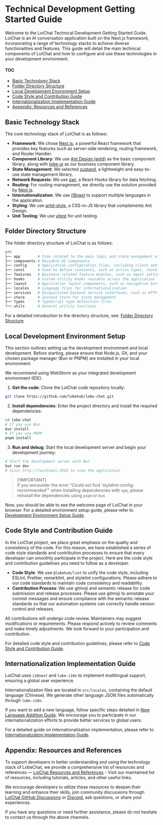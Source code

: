 # Technical Development Getting Started Guide

Welcome to the LoiChat Technical Development Getting Started Guide. LoiChat is an AI conversation application built on the Next.js framework, incorporating a range of technology stacks to achieve diverse functionalities and features. This guide will detail the main technical components of LoiChat and how to configure and use these technologies in your development environment.

#### TOC

- [Basic Technology Stack](#basic-technology-stack)
- [Folder Directory Structure](#folder-directory-structure)
- [Local Development Environment Setup](#local-development-environment-setup)
- [Code Style and Contribution Guide](#code-style-and-contribution-guide)
- [Internationalization Implementation Guide](#internationalization-implementation-guide)
- [Appendix: Resources and References](#appendix-resources-and-references)

## Basic Technology Stack

The core technology stack of LoiChat is as follows:

- **Framework**: We chose [Next.js](https://nextjs.org/), a powerful React framework that provides key features such as server-side rendering, routing framework, and Router Handler.
- **Component Library**: We use [Ant Design (antd)](https://ant.design/) as the basic component library, along with [lobe-ui](https://github.com/lobehub/lobe-ui) as our business component library.
- **State Management**: We selected [zustand](https://github.com/pmndrs/zustand), a lightweight and easy-to-use state management library.
- **Network Requests**: We use [swr](https://swr.vercel.app/), a React Hooks library for data fetching.
- **Routing**: For routing management, we directly use the solution provided by [Next.js](https://nextjs.org/).
- **Internationalization**: We use [i18next](https://www.i18next.com/) to support multiple languages in the application.
- **Styling**: We use [antd-style](https://github.com/ant-design/antd-style), a CSS-in-JS library that complements Ant Design.
- **Unit Testing**: We use [vitest](https://github.com/vitest-dev/vitest) for unit testing.

## Folder Directory Structure

The folder directory structure of LoiChat is as follows:

```bash
src
├── app        # Code related to the main logic and state management of the application
├── components # Reusable UI components
├── config     # Application configuration files, including client and server environment variables
├── const      # Used to define constants, such as action types, route names, etc.
├── features   # Business-related feature modules, such as Agent settings, plugin development pop-ups, etc.
├── hooks      # Custom utility Hooks reusable across the application
├── layout     # Application layout components, such as navigation bars, sidebars, etc.
├── locales    # Language files for internationalization
├── services   # Encapsulated backend service interfaces, such as HTTP requests
├── store      # Zustand store for state management
├── types      # TypeScript type definition files
└── utils      # General utility functions
```

For a detailed introduction to the directory structure, see: [Folder Directory Structure](Folder-Structure.zh-CN.md)

## Local Development Environment Setup

This section outlines setting up the development environment and local development. Before starting, please ensure that Node.js, Git, and your chosen package manager (Bun or PNPM) are installed in your local environment.

We recommend using WebStorm as your integrated development environment (IDE).

1. **Get the code**: Clone the LoiChat code repository locally:

```bash
git clone https://github.com/lobehub/lobe-chat.git
```

2. **Install dependencies**: Enter the project directory and install the required dependencies:

```bash
cd lobe-chat
# If you use Bun
bun install
# If you use PNPM
pnpm install
```

3. **Run and debug**: Start the local development server and begin your development journey:

```bash
# Start the development server with Bun
bun run dev
# Visit http://localhost:3010 to view the application
```

> \[!IMPORTANT]\
> If you encounter the error "Could not find 'stylelint-config-recommended'" when installing dependencies with `npm`, please reinstall the dependencies using `pnpm` or `bun`.

Now, you should be able to see the welcome page of LoiChat in your browser. For a detailed environment setup guide, please refer to [Development Environment Setup Guide](Setup-Development.zh-CN.md).

## Code Style and Contribution Guide

In the LoiChat project, we place great emphasis on the quality and consistency of the code. For this reason, we have established a series of code style standards and contribution processes to ensure that every developer can smoothly participate in the project. Here are the code style and contribution guidelines you need to follow as a developer.

- **Code Style**: We use `@lobehub/lint` to unify the code style, including ESLint, Prettier, remarklint, and stylelint configurations. Please adhere to our code standards to maintain code consistency and readability.
- **Contribution Process**: We use gitmoji and semantic release for code submission and release processes. Please use gitmoji to annotate your commit messages and ensure compliance with the semantic release standards so that our automation systems can correctly handle version control and releases.

All contributions will undergo code review. Maintainers may suggest modifications or requirements. Please respond actively to review comments and make timely adjustments. We look forward to your participation and contribution.

For detailed code style and contribution guidelines, please refer to [Code Style and Contribution Guide](Contributing-Guidelines.zh-CN.md).

## Internationalization Implementation Guide

LoiChat uses `i18next` and `lobe-i18n` to implement multilingual support, ensuring a global user experience.

Internationalization files are located in `src/locales`, containing the default language (Chinese). We generate other language JSON files automatically through `lobe-i18n`.

If you want to add a new language, follow specific steps detailed in [New Language Addition Guide](../Internationalization/Add-New-Locale.zh-CN.md). We encourage you to participate in our internationalization efforts to provide better services to global users.

For a detailed guide on internationalization implementation, please refer to [Internationalization Implementation Guide](../Internationalization/Internationalization-Implementation.zh-CN.md).

## Appendix: Resources and References

To support developers in better understanding and using the technology stack of LobeChat, we provide a comprehensive list of resources and references — [LoiChat Resources and References](https://github.com/lobehub/lobe-chat/wiki/Resources.zh-CN) - Visit our maintained list of resources, including tutorials, articles, and other useful links.

We encourage developers to utilize these resources to deepen their learning and enhance their skills, join community discussions through [LoiChat GitHub Discussions](https://github.com/lobehub/lobe-chat/discussions) or [Discord](https://discord.com/invite/AYFPHvv2jT), ask questions, or share your experiences.

If you have any questions or need further assistance, please do not hesitate to contact us through the above channels.
